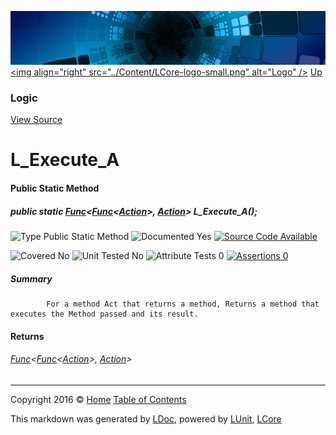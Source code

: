 ![](../Content/LCore-banner-small.png "")
[&lt;img align=&quot;right&quot; src=&quot;../Content/LCore-logo-small.png&quot; alt=&quot;Logo&quot; /&gt;](../../README.md)
[Up](Logic.md)

### Logic
[View Source](../Extensions/Methods/L.cs)

# L_Execute_A

#### Public Static Method

##### public static <a href="https://msdn.microsoft.com/en-us/library/bb549151.aspx" alt="" target="_blank">Func</a>&lt;<a href="https://msdn.microsoft.com/en-us/library/bb534960.aspx" alt="" target="_blank">Func</a>&lt;<a href="https://msdn.microsoft.com/en-us/library/system.action.aspx" alt="">Action</a>&gt;, <a href="https://msdn.microsoft.com/en-us/library/system.action.aspx" alt="">Action</a>&gt; L_Execute_A();

![Type Public Static Method](http://b.repl.ca/v1/Type-Public%20Static%20Method-blue.png "")     ![Documented Yes](http://b.repl.ca/v1/Documented-Yes-brightgreen.png "") [![Source Code Available](http://b.repl.ca/v1/Source%20Code-Available-brightgreen.png "")](../Extensions/Methods/L.cs#L)

![Covered No](http://b.repl.ca/v1/Covered-No-red.png "") ![Unit Tested No](http://b.repl.ca/v1/Unit%20Tested-No-lightgrey.png "") ![Attribute Tests 0](http://b.repl.ca/v1/Attribute%20Tests-0-lightgrey.png "") [![Assertions 0](http://b.repl.ca/v1/Assertions-0-lightgrey.png "")](../Extensions/Methods/L.cs)

##### Summary

            For a method Act that returns a method, Returns a method that executes the Method passed and its result.
            

#### Returns

###### <a href="https://msdn.microsoft.com/en-us/library/bb549151.aspx" alt="" target="_blank">Func</a>&lt;<a href="https://msdn.microsoft.com/en-us/library/bb534960.aspx" alt="" target="_blank">Func</a>&lt;[Action](https://msdn.microsoft.com/en-us/library/system.action.aspx)&gt;, [Action](https://msdn.microsoft.com/en-us/library/system.action.aspx)&gt;




---

Copyright 2016 &copy; [Home](../../README.md) [Table of Contents](../../TableOfContents.md)

This markdown was generated by [LDoc](https://github.com/CodeSingularity/LDoc), powered by [LUnit](https://github.com/CodeSingularity/LUnit), [LCore](https://github.com/CodeSingularity/LCore)
